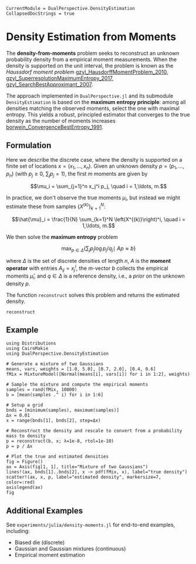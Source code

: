 ```@meta
CurrentModule = DualPerspective.DensityEstimation
CollapsedDocStrings = true
```

# Density Estimation from Moments

The **density-from-moments** problem seeks to reconstruct an unknown probability density from a empirical moment measurements. When the density is supported on the unit interval, the problem is known as the _Haussdorf moment problem_ [gzyl_HausdorffMomentProblem_2010, gzyl_SuperresolutionMaximumEntropy_2017, gzyl_SearchBestApproximant_2007](@cite).

The approach implemented in `DualPerspective.jl` and its submodule `DensityEstimation` is based on the **maximum entropy principle**: among all densities matching the observed moments, select the one with maximal entropy. This yields a robust, principled estimator that converges to the true density as the number of moments increases [borwein_ConvergenceBestEntropy_1991](@cite).

## Formulation

Here we describe the discrete case, where the density is supported on a finite set of locations $x = (x_1, ..., x_n)$.  Given an unknown density $p = (p_1, ..., p_n)$ (with $p_j \geq 0$, $\sum_j p_j = 1$), the first $m$ moments are given by

```math
\mu_i = \sum_{j=1}^n x_j^i p_j, \quad i = 1,\ldots, m.
```

In practice, we don't observe the true moments $\mu_i$, but instead we might estimate these from samples $\{X^{(k)}\}_{k=1}^N$:

```math
\hat{\mu}_i = \frac{1}{N} \sum_{k=1}^N \left(X^{(k)}\right)^i, \quad i = 1,\ldots, m.
```

We then solve the **maximum entropy** problem

```math
\max_{p\in\Delta} \left\{
    \textstyle\sum_j p_j \log p_j/q_j
    \mid
    \ A p \approx b
\right\}
```

where $\Delta$ is the set of discrete densities of length $n$, $A$ is the **moment operator** with entries $A_{ij} = x_j^i$, the $m$-vector $b$ collects the empirical moments $\hat{\mu}_i$, and $q\in\Delta$ is a reference density, i.e., a _prior_ on the unknown density $p$.

The function `reconstruct` solves this problem and returns the estimated density.

```@docs
reconstruct
```

## Example

```@example density
using Distributions
using CairoMakie
using DualPerspective.DensityEstimation

# Generate a mixture of two Gaussians
means, vars, weights = [1.0, 5.0], [0.7, 2.0], [0.4, 0.6]
fMix = MixtureModel([Normal(means[i], vars[i]) for i in 1:2], weights)

# Sample the mixture and compute the empirical moments
samples = rand(fMix, 10000)
b = [mean(samples .^ i) for i in 1:6]

# Setup a grid
bnds = [minimum(samples), maximum(samples)]
Δx = 0.01
x = range(bnds[1], bnds[2], step=Δx)

# Reconstruct the density and rescale to convert from a probability mass to density
p = reconstruct(b, x; λ=1e-8, rtol=1e-10)
p = p / Δx

# Plot the true and estimated densities
fig = Figure()
ax = Axis(fig[1, 1], title="Mixture of two Gaussians")
lines!(ax, bnds[1]..bnds[2], x -> pdf(fMix, x), label="true density")
scatter!(ax, x, p, label="estimated density", markersize=7, color=:red)
axislegend(ax)
fig
```

## Additional Examples

See `experiments/julia/density-moments.jl` for end-to-end examples, including:

- Biased die (discrete)
- Gaussian and Gaussian mixtures (continuous)
- Empirical moment estimation
